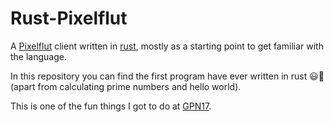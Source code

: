 Rust-Pixelflut
==============

A [Pixelflut](https://cccgoe.de/wiki/Pixelflut) client written in [rust](https://rust-lang.org), mostly as a starting point to get familiar with the language.

In this repository you can find the first program have ever written in rust 😃🎉 (apart from calculating prime numbers and hello world).

This is one of the fun things I got to do at [GPN17](https://entropia.de/GPN17).
